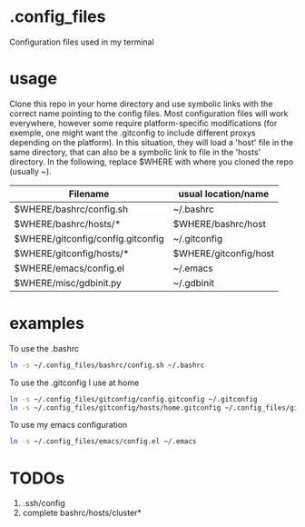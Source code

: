 # .config_files
Configuration files used in my terminal

# usage
Clone this repo in your home directory and use symbolic links with the correct name pointing to the config files.
Most configuration files will work everywhere, however some require platform-specific modifications (for exemple, one might want the .gitconfig to include different proxys depending on the platform).
In this situation, they will load a 'host' file in the same directory, that can also be a symbolic link to file in the 'hosts' directory.
In the following, replace $WHERE with where you cloned the repo (usually ~).

| Filename                          | usual location/name   |
| --------------------------------- | --------------------- |
| $WHERE/bashrc/config.sh           | ~/.bashrc             |
| $WHERE/bashrc/hosts/*             | $WHERE/bashrc/host    |
| $WHERE/gitconfig/config.gitconfig | ~/.gitconfig          |
| $WHERE/gitconfig/hosts/*          | $WHERE/gitconfig/host |
| $WHERE/emacs/config.el            | ~/.emacs              |
| $WHERE/misc/gdbinit.py            | ~/.gdbinit            |

# examples
To use the .bashrc
```bash
ln -s ~/.config_files/bashrc/config.sh ~/.bashrc
```

To use the .gitconfig I use at home
```bash
ln -s ~/.config_files/gitconfig/config.gitconfig ~/.gitconfig
ln -s ~/.config_files/gitconfig/hosts/home.gitconfig ~/.config_files/gitconfig/host
```

To use my emacs configuration
```bash
ln -s ~/.config_files/emacs/config.el ~/.emacs
```

# TODOs
  1. .ssh/config
  2. complete bashrc/hosts/cluster*